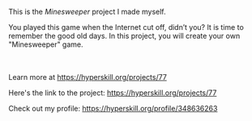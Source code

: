 This is the *Minesweeper* project I made myself.


<p>You played this game when the Internet cut off, didn’t you? It is time to remember the good old days. In this project, you will create your own "Minesweeper" game.</p><br/><br/>Learn more at <a href="https://hyperskill.org/projects/77?utm_source=ide&utm_medium=ide&utm_campaign=ide&utm_content=project-card">https://hyperskill.org/projects/77</a>

Here's the link to the project: https://hyperskill.org/projects/77

Check out my profile: https://hyperskill.org/profile/348636263